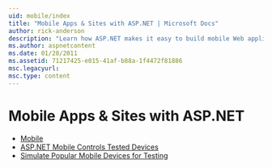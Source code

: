 ```yaml
---
uid: mobile/index
title: "Mobile Apps & Sites with ASP.NET | Microsoft Docs"
author: rick-anderson
description: "Learn how ASP.NET makes it easy to build mobile Web applications"
ms.author: aspnetcontent
ms.date: 01/28/2011
ms.assetid: 71217425-e015-41af-b88a-1f4472f81886
msc.legacyurl: 
msc.type: content
---
```

Mobile Apps & Sites with ASP.NET
====================
- [Mobile](overview.md)
- [ASP.NET Mobile Controls Tested Devices](tested-devices.md)
- [Simulate Popular Mobile Devices for Testing](device-simulators.md)
